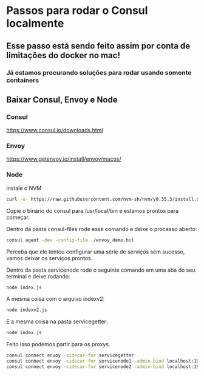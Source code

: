 # Passos para rodar o Consul localmente

## Esse passo está sendo feito assim por conta de limitações do docker no mac!
### Já estamos procurando soluções para rodar usando somente containers

## Baixar Consul, Envoy e Node

### Consul
https://www.consul.io/downloads.html

### Envoy

https://www.getenvoy.io/install/envoy/macos/

### Node
instale o NVM
```sh
curl -o- https://raw.githubusercontent.com/nvm-sh/nvm/v0.35.3/install.sh | bash
```

Copie o binário do consul para /usr/local/bin e estamos prontos para começar.

Dentro da pasta consul-files rode esse comando e deixe o processo aberto:

```sh
consul agent -dev -config-file ./envoy_demo.hcl
```

Perceba que ele tentou configurar uma série de serviços sem sucesso, vamos deixar os serviços prontos.

Dentro da pasta servicenode rode o seguinte comando em uma aba do seu terminal e deixe rodando:

```sh
node index.js
```

A mesma coisa com o arquivo indexv2:

```sh
node indexv2.js
```

E a mesma coisa na pasta servicegetter:
```sh
node index.js
```

Feito isso podemos partir para os proxys.


```sh
consul connect envoy -sidecar-for servicegetter
consul connect envoy -sidecar-for servicenode1 -admin-bind localhost:19001
consul connect envoy -sidecar-for servicenode2 -admin-bind localhost:19002
```